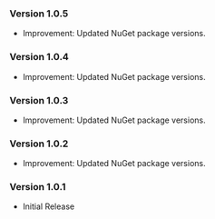 ### Version 1.0.5

- Improvement: Updated NuGet package versions.

### Version 1.0.4

- Improvement: Updated NuGet package versions.

### Version 1.0.3

- Improvement: Updated NuGet package versions.

### Version 1.0.2

- Improvement: Updated NuGet package versions.

### Version 1.0.1

- Initial Release

